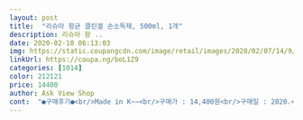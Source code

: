 ```yaml
---
layout: post 
title:  "리슈아 항균 클린겔 손소독제, 500ml, 1개" 
description: 리슈아 항 ..
date: 2020-02-10 06:13:03 
img: https://static.coupangcdn.com/image/retail/images/2020/02/07/14/9/832e3ad0-641b-4956-9456-c4c2d98989c3.jpg 
linkUrl: https://coupa.ng/boL1Z9 
categories: [1014] 
color: 212121 
price: 14400 
author: Ask View Shop 
cont:  "●구매후기●<br/>Made in K~~<br/>구매가 : 14,400원<br/>구매일 : 2020.<br/>02.<br/>10<br/>그래도 만든날짜 2020.<br/>02.<br/>03<br/>다음날에 7800원으로 뜨더니 오늘은 11000원인데,<br/>대학병원 방문시 구비된 손소독제와 비교해서 손에서 마르는 데, 시간이 더 걸리는 듯 합니다.<br/> 알콜 함유량 차 때문일까요?<br/>맘이 급해서 급구매했는 데,  62%.<br/> 70%이상이 좀 더 효과적이라는 말을 들어서 아쉽.<br/><br/>배송일 : 로켓배송<br/>보통의 마트에서 형성된 가격은 이렇게 들쑥날쑥하진 않죠.<br/> 마스크보다 소독겔은 만들어쓸 수 있어서  만들어놓은것도 있지만 안뜨던 소독겔이 떠서 구매를 급히 했는데, 가격갖고 장난치는 건 쿠팡이 아닌가요?<br/>시국이 시국이라 구입해봅니다.<br/> 집에서 손소독제보다 자주자주 손을 씻는 편이라, 아이 신생아 때 이후로 처음 구매하네요.<br/> 와... <br/>가격... <br/>ㅠㅠ<br/>연관상품 뜨는 데, 70%도 더 싸네요.<br/> 좀 속 상하네요.<br/>ㅎㅎ<br/>제가 이 제품을 14400원에  구매했구요.<br/><br/>코로나19때매 손소독 중요할 때 귀하게 구해 썼는데, 양도 넉넉하고 손세척도 잘 되는 거 같아요.<br/> 바르고 건조시킨 후에도 손이 건조한 느낌도 없고, 좋아요!!<br/>판매자가 쿠팡으로 되있는 제품은 쿠팡에서 가격을 이런 푝으로 올렸다 낮췄다 하는지.<br/> 좀 불쾌하네요.<br/><br/>Made in K~~<br/>구매가 : 14,400원<br/>구매일 : 2020.<br/>02.<br/>10<br/>그래도 만든날짜 2020.<br/>02.<br/>03<br/>다음날에 7800원으로 뜨더니 오늘은 11000원인데,<br/>대학병원 방문시 구비된 손소독제와 비교해서 손에서 마르는 데, 시간이 더 걸리는 듯 합니다.<br/> 알콜 함유량 차 때문일까요?<br/>맘이 급해서 급구매했는 데,  62%.<br/> 70%이상이 좀 더 효과적이라는 말을 들어서 아쉽.<br/><br/>배송일 : 로켓배송<br/>보통의 마트에서 형성된 가격은 이렇게 들쑥날쑥하진 않죠.<br/> 마스크보다 소독겔은 만들어쓸 수 있어서  만들어놓은것도 있지만 안뜨던 소독겔이 떠서 구매를 급히 했는데, 가격갖고 장난치는 건 쿠팡이 아닌가요?<br/>시국이 시국이라 구입해봅니다.<br/> 집에서 손소독제보다 자주자주 손을 씻는 편이라, 아이 신생아 때 이후로 처음 구매하네요.<br/> 와... <br/>가격... <br/>ㅠㅠ<br/>연관상품 뜨는 데, 70%도 더 싸네요.<br/> 좀 속 상하네요.<br/>ㅎㅎ<br/>제가 이 제품을 14400원에  구매했구요.<br/><br/>코로나19때매 손소독 중요할 때 귀하게 구해 썼는데, 양도 넉넉하고 손세척도 잘 되는 거 같아요.<br/> 바르고 건조시킨 후에도 손이 건조한 느낌도 없고, 좋아요!!<br/>판매자가 쿠팡으로 되있는 제품은 쿠팡에서 가격을 이런 푝으로 올렸다 낮췄다 하는지.<br/> 좀 불쾌하네요.<br/><br/>" 
---
```

